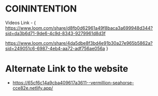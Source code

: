 # COININTENTION

Videos Link - 
{
https://www.loom.com/share/d8fb0d62961a49f8baca3a699948d344?sid=da3b6d71-9de6-4c9d-8343-9279961d8d3f

https://www.loom.com/share/4da5dbe8f3bd4e91b30a27e965b5862a?sid=249051c6-6987-4eb4-aa72-adf756ae056a
}

# Alternate Link to the website

- https://65cf6c14a9cba409617a3611--vermillion-seahorse-cce82e.netlify.app/

